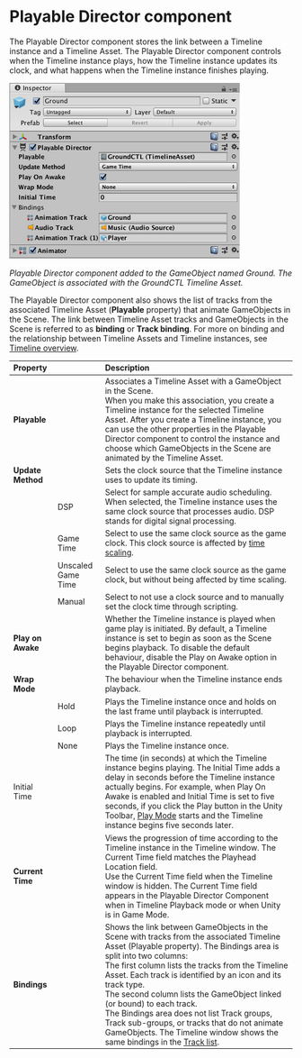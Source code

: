 # Playable Director component

The Playable Director component stores the link between a Timeline instance and a Timeline Asset. The Playable Director
component controls when the Timeline instance plays, how the Timeline instance updates its clock, and what happens when
the Timeline instance finishes playing.

![Playable Director component added to the GameObject named Ground. The GameObject is associated with the GroundCTL Timeline Asset.](images/timeline_inspector_playable_director.png)

_Playable Director component added to the GameObject named Ground. The GameObject is associated with the GroundCTL
Timeline Asset._

The Playable Director component also shows the list of tracks from the associated Timeline Asset (**Playable** property)
that animate GameObjects in the Scene. The link between Timeline Asset tracks and GameObjects in the Scene is referred
to as **binding** or **Track binding**. For more on binding and the relationship between Timeline Assets and Timeline
instances, see [Timeline overview](tl_about.md).

| **Property**      |                    | **Description**                                                                                                                                                                                                                                                                                                                                                                                                                                                                                                                                                           |
|:------------------|:-------------------|:--------------------------------------------------------------------------------------------------------------------------------------------------------------------------------------------------------------------------------------------------------------------------------------------------------------------------------------------------------------------------------------------------------------------------------------------------------------------------------------------------------------------------------------------------------------------------|
| **Playable**      |                    | Associates a Timeline Asset with a GameObject in the Scene.<br />When you make this association, you create a Timeline instance for the selected Timeline Asset. After you create a Timeline instance, you can use the other properties in the Playable Director component to control the instance and choose which GameObjects in the Scene are animated by the Timeline Asset.                                                                                                                                                                                          |
| **Update Method** |                    | Sets the clock source that the Timeline instance uses to update its timing.                                                                                                                                                                                                                                                                                                                                                                                                                                                                                               |
|                   | DSP                | Select for sample accurate audio scheduling. When selected, the Timeline instance uses the same clock source that processes audio. DSP stands for digital signal processing.                                                                                                                                                                                                                                                                                                                                                                                              |
|                   | Game Time          | Select to use the same clock source as the game clock. This clock source is affected by [time scaling](https://docs.unity3d.com/Manual/TimeFrameManagement.html).                                                                                                                                                                                                                                                                                                                                                                                                         |
|                   | Unscaled Game Time | Select to use the same clock source as the game clock, but without being affected by time scaling.                                                                                                                                                                                                                                                                                                                                                                                                                                                                        |
|                   | Manual             | Select to not use a clock source and to manually set the clock time through scripting.                                                                                                                                                                                                                                                                                                                                                                                                                                                                                    |
| **Play on Awake** |                    | Whether the Timeline instance is played when game play is initiated. By default, a Timeline instance is set to begin as soon as the Scene begins playback. To disable the default behaviour, disable the Play on Awake option in the Playable Director component.                                                                                                                                                                                                                                                                                                         |
| **Wrap Mode**     |                    | The behaviour when the Timeline instance ends playback.                                                                                                                                                                                                                                                                                                                                                                                                                                                                                                                   |
|                   | Hold               | Plays the Timeline instance once and holds on the last frame until playback is interrupted.                                                                                                                                                                                                                                                                                                                                                                                                                                                                               |
|                   | Loop               | Plays the Timeline instance repeatedly until playback is interrupted.                                                                                                                                                                                                                                                                                                                                                                                                                                                                                                     |
|                   | None               | Plays the Timeline instance once.                                                                                                                                                                                                                                                                                                                                                                                                                                                                                                                                         |
| Initial Time      |                    | The time (in seconds) at which the Timeline instance begins playing. The Initial Time adds a delay in seconds before the Timeline instance actually begins. For example, when Play On Awake is enabled and Initial Time is set to five seconds, if you click the Play button in the Unity Toolbar, [Play Mode](https://docs.unity3d.com/Manual/GameView.html) starts and the Timeline instance begins five seconds later.                                                                                                                                                 |
| **Current Time**  |                    | Views the progression of time according to the Timeline instance in the Timeline window. The Current Time field matches the Playhead Location field.<br />Use the Current Time field when the Timeline window is hidden. The Current Time field appears in the Playable Director Component when in Timeline Playback mode or when Unity is in Game Mode.                                                                                                                                                                                                                  |
| **Bindings**      |                    | Shows the link between GameObjects in the Scene with tracks from the associated Timeline Asset (Playable property). The Bindings area is split into two columns:<br />The first column lists the tracks from the Timeline Asset. Each track is identified by an icon and its track type.<br />The second column lists the GameObject linked (or bound) to each track.<br />The Bindings area does not list Track groups, Track sub-groups, or tracks that do not animate GameObjects. The Timeline window shows the same bindings in the [Track list](trk_list_about.md). |
